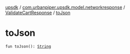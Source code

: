 [upsdk](../../index.md) / [com.urbanpiper.upsdk.model.networkresponse](../index.md) / [ValidateCartResponse](index.md) / [toJson](./to-json.md)

# toJson

`fun toJson(): `[`String`](https://kotlinlang.org/api/latest/jvm/stdlib/kotlin/-string/index.html)